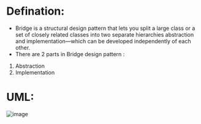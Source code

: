 # Defination:
- Bridge is a structural design pattern that lets you split a large class or a set of closely related classes into two separate hierarchies abstraction and implementation—which can be developed independently of each other.
- There are 2 parts in Bridge design pattern : 
1. Abstraction
2. Implementation

# UML:
![image](https://github.com/NourhanSaeed707/Design-pattern/assets/64387352/78057544-3989-4175-bf2e-dcc899bb8933)

